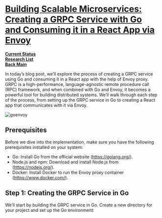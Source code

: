 # **[Building Scalable Microservices: Creating a GRPC Service with Go and Consuming it in a React App via Envoy](../../../volumes/go/tutorials/grpc/go_grpc_server_with_envoy.md)**

**[Current Status](../../../development/status/weekly/current_status.md)**\
**[Research List](../../research_list.md)**\
**[Back Main](../../../README.md)**

In today’s blog post, we’ll explore the process of creating a GRPC service using Go and consuming it in a React app with the help of Envoy proxy. GRPC is a high-performance, language-agnostic remote procedure call (RPC) framework, and when combined with Go and Envoy, it becomes a powerful tool for building distributed systems. We’ll walk through each step of the process, from setting up the GRPC service in Go to creating a React app that communicates with it via Envoy.

![goenvoy](https://miro.medium.com/v2/resize:fit:720/format:webp/1*xV7ITojvENF-CMgXE-MJ4w.png)

## Prerequisites

Before we dive into the implementation, make sure you have the following prerequisites installed on your system:

- Go: Install Go from the official website (<https://golang.org/>).
- Node.js and npm: Download and install Node.js from (<https://nodejs.org/>).
- Docker: Install Docker to run the Envoy proxy container (<https://www.docker.com/>).

## Step 1: Creating the GRPC Service in Go

We’ll start by building the GRPC service in Go. Create a new directory for your project and set up the Go environment:
